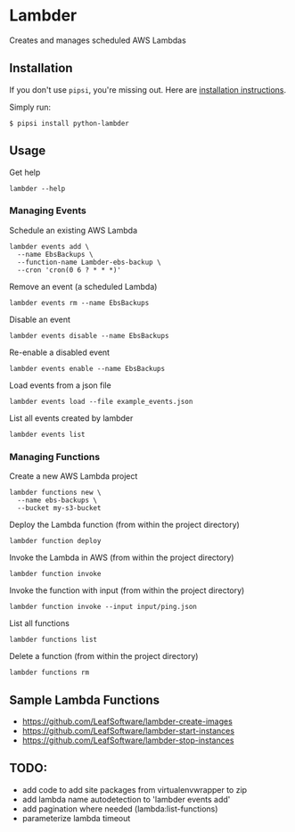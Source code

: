 # Lambder

Creates and manages scheduled AWS Lambdas


## Installation

If you don't use `pipsi`, you're missing out.
Here are [installation instructions](https://github.com/mitsuhiko/pipsi#readme).

Simply run:

    $ pipsi install python-lambder

## Usage

Get help

    lambder --help

### Managing Events

Schedule an existing AWS Lambda

    lambder events add \
      --name EbsBackups \
      --function-name Lambder-ebs-backup \
      --cron 'cron(0 6 ? * * *)'

Remove an event (a scheduled Lambda)

    lambder events rm --name EbsBackups

Disable an event

    lambder events disable --name EbsBackups

Re-enable a disabled event

    lambder events enable --name EbsBackups

Load events from a json file

    lambder events load --file example_events.json

List all events created by lambder

    lambder events list

### Managing Functions

Create a new AWS Lambda project

    lambder functions new \
      --name ebs-backups \
      --bucket my-s3-bucket

Deploy the Lambda function (from within the project directory)

    lambder function deploy

Invoke the Lambda in AWS (from within the project directory)

    lambder function invoke

Invoke the function with input (from within the project directory)

    lambder function invoke --input input/ping.json

List all functions

    lambder functions list

Delete a function (from within the project directory)

    lambder functions rm

## Sample Lambda Functions

* https://github.com/LeafSoftware/lambder-create-images
* https://github.com/LeafSoftware/lambder-start-instances
* https://github.com/LeafSoftware/lambder-stop-instances

## TODO:

* add code to add site packages from virtualenvwrapper to zip
* add lambda name autodetection to 'lambder events add'
* add pagination where needed (lambda:list-functions)
* parameterize lambda timeout

